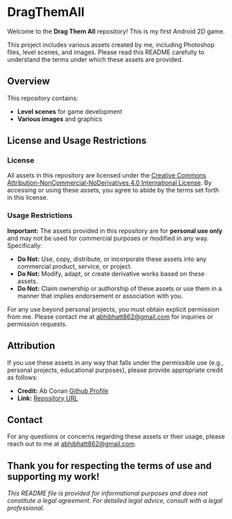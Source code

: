 # DragThemAll

Welcome to the **Drag Them All** repository! This is my first Android 2D game.

This project includes various assets created by me, including Photoshop files, level scenes, and images. Please read this README carefully to understand the terms under which these assets are provided.

## Overview

This repository contains:
- **Level scenes** for game development
- **Various images** and graphics

## License and Usage Restrictions

### License

All assets in this repository are licensed under the [Creative Commons Attribution-NonCommercial-NoDerivatives 4.0 International License](https://creativecommons.org/licenses/by-nc-nd/4.0/). By accessing or using these assets, you agree to abide by the terms set forth in this license.

### Usage Restrictions

**Important:** The assets provided in this repository are for **personal use only** and may not be used for commercial purposes or modified in any way. Specifically:

- **Do Not:** Use, copy, distribute, or incorporate these assets into any commercial product, service, or project.
- **Do Not:** Modify, adapt, or create derivative works based on these assets.
- **Do Not:** Claim ownership or authorship of these assets or use them in a manner that implies endorsement or association with you.

For any use beyond personal projects, you must obtain explicit permission from me. Please contact me at abhibhatt862@gmail.com for inquiries or permission requests.

## Attribution

If you use these assets in any way that falls under the permissible use (e.g., personal projects, educational purposes), please provide appropriate credit as follows:

- **Credit:** Ab Conan [Github Profile](https://github.com/Conan0122)
- **Link:** [Repository URL](https://github.com/Conan0122/DragThemAll)

## Contact

For any questions or concerns regarding these assets or their usage, please reach out to me at abhibhatt862@gmail.com.

Thank you for respecting the terms of use and supporting my work!
---

*This README file is provided for informational purposes and does not constitute a legal agreement. For detailed legal advice, consult with a legal professional.*
